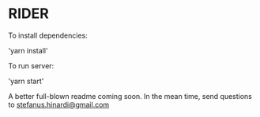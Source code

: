 # RIDER

To install dependencies:

'yarn install'

To run server:

'yarn start'

A better full-blown readme coming soon. In the mean time, send questions to stefanus.hinardi@gmail.com


